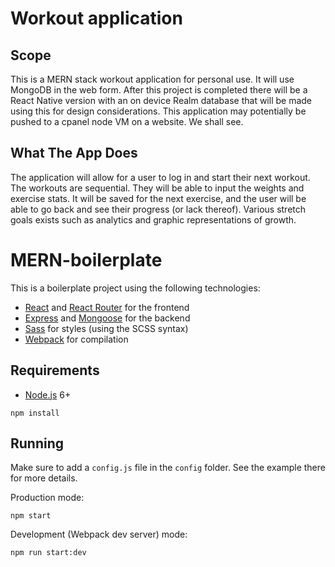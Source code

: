 # Workout application

## Scope

This is a MERN stack workout application for personal use. It will use MongoDB in the web form. After this project is completed there will be a React Native version with an on device Realm database that will be made using this for design considerations. This application may potentially be pushed to a cpanel node VM on a website. We shall see.

## What The App Does

The application will allow for a user to log in and start their next workout. The workouts are sequential. They will be able to input the weights and exercise stats. It will be saved for the next exercise, and the user will be able to go back and see their progress (or lack thereof). Various stretch goals exists such as analytics and graphic representations of growth.


# MERN-boilerplate

This is a boilerplate project using the following technologies:
- [React](https://facebook.github.io/react/) and [React Router](https://reacttraining.com/react-router/) for the frontend
- [Express](http://expressjs.com/) and [Mongoose](http://mongoosejs.com/) for the backend
- [Sass](http://sass-lang.com/) for styles (using the SCSS syntax)
- [Webpack](https://webpack.github.io/) for compilation


## Requirements

- [Node.js](https://nodejs.org/en/) 6+

```shell
npm install
```


## Running

Make sure to add a `config.js` file in the `config` folder. See the example there for more details.

Production mode:

```shell
npm start
```

Development (Webpack dev server) mode:

```shell
npm run start:dev
```
